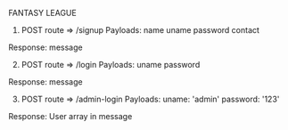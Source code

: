 FANTASY LEAGUE

1. POST route => /signup
Payloads:
name
uname
password
contact

Response:
message

2. POST route => /login
Payloads:
uname
password

Response:
message

3. POST route => /admin-login
Payloads:
uname: 'admin'
password: '123'

Response:
User array in message